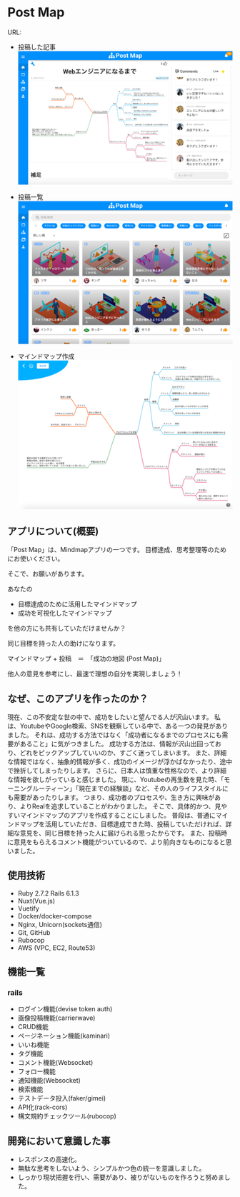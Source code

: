 # Post Map 
URL:


- 投稿した記事
![Readme3.png](./Readme3.png)


- 投稿一覧
![Readme2.png](./Readme2.png)


- マインドマップ作成
![Readme1.png](./Readme1.png)

## アプリについて(概要)
「Post Map」は、Mindmapアプリの一つです。
目標達成、思考整理等のためにお使いください。


そこで、お願いがあります。  


あなたの
- 目標達成のために活用したマインドマップ
- 成功を可視化したマインドマップ  


を他の方にも共有していただけませんか？  


同じ目標を持った人の助けになります。  


マインドマップ + 投稿　＝　「成功の地図 (Post Map)」  


他人の意見を参考にし、最速で理想の自分を実現しましょう！

## なぜ、このアプリを作ったのか？
現在、この不安定な世の中で、成功をしたいと望んでる人が沢山います。
私は、YoutubeやGoogle検索、SNSを観察している中で、ある一つの発見がありました。
それは、成功する方法ではなく「成功者になるまでのプロセスにも需要があること」に気がつきました。
成功する方法は、情報が沢山出回っており、どれをピックアップしていいのか、すごく迷ってしまいます。
また、詳細な情報ではなく、抽象的情報が多く、成功のイメージが浮かばなかったり、途中で挫折してしまったりします。
さらに、日本人は慎重な性格なので、より詳細な情報を欲しがっていると感じました。
現に、Youtubeの再生数を見た時、「モーニングルーティーン」「現在までの経験談」など、その人のライフスタイルにも需要があったりします。
つまり、成功者のプロセスや、生き方に興味があり、よりRealを追求していることがわかりました。
そこで、具体的かつ、見やすいマインドマップのアプリを作成することにしました。
普段は、普通にマインドマップを活用していただき、目標達成できた時、投稿していただければ、詳細な意見を、同じ目標を持った人に届けられる思ったからです。
また、投稿時に意見をもらえるコメント機能がついているので、より前向きなものになると思いました。

## 使用技術
- Ruby 2.7.2 Rails 6.1.3
- Nuxt(Vue.js)
- Vuetify
- Docker/docker-compose
- Nginx, Unicorn(sockets通信)
- Git, GitHub
- Rubocop
- AWS (VPC, EC2, Route53)

## 機能一覧
### rails
- ログイン機能(devise token auth)
- 画像投稿機能(carrierwave)
- CRUD機能
- ページネーション機能(kaminari)
- いいね機能
- タグ機能
- コメント機能(Websocket)
- フォロー機能
- 通知機能(Websocket)
- 検索機能
- テストデータ投入(faker/gimei)
- API化(rack-cors)
- 構文規約チェックツール(rubocop)

## 開発において意識した事
- レスポンスの高速化。
- 無駄な思考をしないよう、シンプルかつ色の統一を意識しました。
- しっかり現状把握を行い、需要があり、被りがないものを作ろうと努めました。

